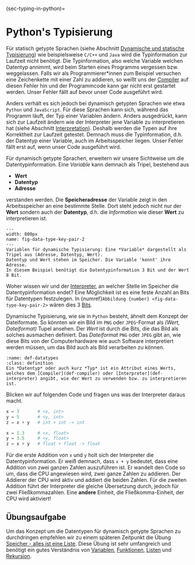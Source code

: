 (sec-typing-in-python)=
# Python's Typisierung

Für statisch getypte Sprachen (siehe Abschnitt [Dynamische und statische Typisierung](sec-type-systems)) wie beispielsweise ``C/C++`` und ``Java`` wird die Typinformation zur Laufzeit nicht benötigt.
Die Typinformation, also welche Variable welchen Datentyp annimmt, wird beim Starten eines Programms vergessen bzw. weggelassen.
Falls wir als Programmierer\*innen zum Beispiel versuchen eine Zeichenkette mit einer Zahl zu addieren, so weißt uns der [Compiler](def-compiler) auf diesen Fehler hin und der Programmcode kann gar nicht erst gestartet werden.
Unser Fehler fällt auf bevor unser Code ausgeführt wird.

Anders verhält es sich jedoch bei dynamisch getypten Sprachen wie etwa ``Python`` und ``JavaScript``.
Für diese Sprachen kann sich, während das Programm läuft, der Typ einer Variablen ändern.
Anders ausgedrückt, kann sich zur Laufzeit ändern wie der Interpreter jene Variable zu interpretieren hat (siehe Abschnitt [Interpretation](sec-interpretation)).
Deshalb werden die Typen auf ihre Korrektheit zur Laufzeit getestet.
Demnach muss die Typinformation, d.h. der Datentyp einer Variable, auch im Arbeitsspeicher liegen.
Unser Fehler fällt erst auf, wenn unser Code ausgeführt wird.

Für dynamisch getypte Sprachen, erweitern wir unsere Sichtweise um die Datentypinformation.
Eine *Variable* kann demnach als Tripel, bestehend aus

+ **Wert**
+ **Datentyp**
+ **Adresse**

verstanden werden.
Die **Speicheradresse** der Variable zeigt in den Arbeitsspeicher an eine bestimmte Stelle.
Dort steht jedoch nicht nur der **Wert** sondern auch der **Datentyp**, d.h. die *Information* wie dieser **Wert** zu interpretieren ist.

```{figure} ../../figs/python-tutorial/datatypes/data-type-key-pair.png
---
width: 800px
name: fig-data-type-key-pair-2
---
Variablen für dynamische Typisierung: Eine *Variable* dargestellt als Tripel aus (Adresse, Datentyp, Wert). 
Datentyp und Wert stehen im Speicher. Die Variable 'kennt' ihre Adresse.
In diesem Beispiel benötigt die Datentypinformation 3 Bit und der Wert 8 Bit.
```

Woher wissen wir und der [Interpreter](def-interpreter), an welcher Stelle im Speicher die Datentypinformation endet?
Eine Möglichkeit ist es eine feste Anzahl an Bits für Datentypen festzulegen.
In {numref}`Abbildung {number} <fig-data-type-key-pair-2>` wären dies 3 [Bits](def-bit).

Dynamische Typisierung, wie sie in ``Python`` besteht, ähnelt dem Konzept der Dateiformate.
So könnten wir ein Bild im ``PNG`` oder ``JPEG``-Format als *(Wert, Dateiformat)* Tupel ansehen.
Der *Wert* ist durch die Bits, die das Bild als solches ausmachen definiert.
Das *Dateiformat* ``PNG`` oder ``JPEG`` gibt an, wie diese Bits von der Computerhardware wie auch Software interpretiert werden müssen, um das Bild auch als Bild verarbeiten zu können.

```{admonition} Datentypen
:name: def-datatypes
:class: definition
Ein *Datentyp* oder auch kurz *Typ* ist ein Attribut eines Werts, welches dem [Compiler](def-compiler) oder [Interpreter](def-interpreter) angibt, wie der Wert zu verwenden bzw. zu interpretieren ist.

```

Blicken wir auf folgenden Code und fragen uns was der Interpreter daraus macht.

```python
x = 3       # <x, int>
y = 5       # <y, int>
z = x + y   # int + int -> int

x = 1.3     # <x, float>
y = 3.5     # <y, float>
z = x + y   # float + float -> float
```

Für die erste Addition von ``x`` und ``y`` holt sich der Interpreter die Datentypinformation.
Er weiß demnach, dass ``x + y`` bedeutet, dass eine Addition von zwei ganzen Zahlen auszuführen ist.
Er wandelt den Code so um, dass die CPU angewiesen wird, zwei ganze Zahlen zu addieren.
Der Addierer der CPU wird aktiv und addiert die beiden Zahlen.
Für die zweiten Addition führt der Interpreter die gleiche Übersetzung durch, jedoch für zwei Fließkommazahlen.
Eine **andere** Einheit, die Fließkomma-Einheit, der CPU wird aktiviert!

## Übungsaufgabe

Um das Konzept um die Datentypen für dynamisch getypte Sprachen zu durchdringen empfehlen wir zu einem späteren Zeitpunkt die Übung [Speicher - alles ist eine Liste](sec-memory).
Diese Übung ist sehr umfangreich und benötigt ein gutes Verständnis von [Variablen](sec-variables), [Funktionen](sec-functions), [Listen](sec-list) und [Rekursion](sec-recursive-functions).